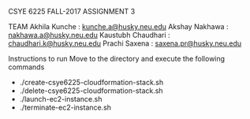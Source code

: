 


CSYE 6225 FALL-2017 
ASSIGNMENT 3

TEAM
Akhila Kunche : kunche.a@husky.neu.edu 
Akshay Nakhawa : nakhawa.a@husky.neu.edu 
Kaustubh Chaudhari : chaudhari.k@husky.neu.edu 
Prachi Saxena : saxena.pr@husky.neu.edu

Instructions to run
Move to the directory and execute the following commands
  - ./create-csye6225-cloudformation-stack.sh
  - ./delete-csye6225-cloudformation-stack.sh
  - ./launch-ec2-instance.sh
  - ./terminate-ec2-instance.sh
